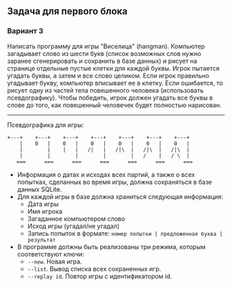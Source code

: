 ## Задача для первого блока
### Вариант 3
Написать программу для игры "Виселица" (hangman). Компьютер загадывает слово из шести букв (список возможных слов нужно заранее сгенерировать и сохранить в базе данных) и рисует на странице отдельные пустые клетки для каждой буквы. Игрок пытается угадать буквы, а затем и все слово целиком.
Если игрок правильно угадывает букву, компьютер вписывает ее в клетку. Если ошибается, то рисует одну из частей тела повешенного человека (использовать псевдографику). Чтобы победить, игрок должен угадать все буквы в слове до того, как повешенный человечек будет полностью нарисован.

* * *

Псевдографика для игры:
```
+---+    +---+    +---+    +---+    +---+    +---+    +---+
    |    0   |    0   |    0   |    0   |    0   |    0   |
    |        |    |   |   /|   |   /|\  |   /|\  |   /|\  |
    |        |        |        |        |   /    |   / \  |
   ===      ===      ===      ===      ===      ===      ===
```

* Информация о датах и исходах всех партий, а также о всех попытках, сделанных во время игры, должна сохраняться в базе данных SQLite.
* Для каждой игры в базе должна храниться следующая информация:
    * Дата игры
    * Имя игрока
    * Загаданное компьютером слово
    * Исход игры (угадал/не угадал)
    * Запись попыток в формате: 
      `номер попытки | предложенная буква | результат`
* В программе должны быть реализованы три режима, которым соответствуют ключи:
    * `--new`. Новая игра.
    * `--list`. Вывод списка всех сохраненных игр.
    * `--replay id`. Повтор игры с идентификатором id.

